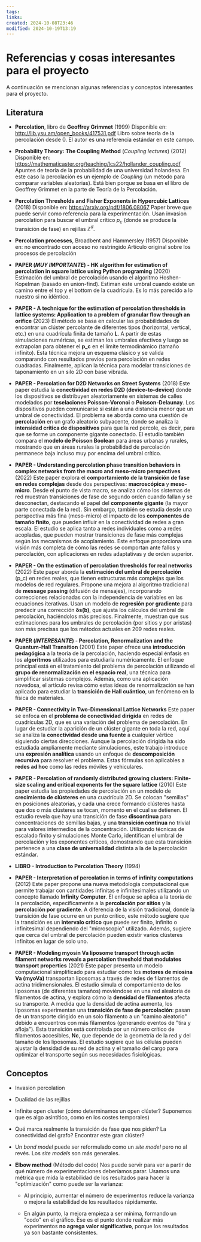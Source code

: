 ```yaml
---
tags:
links:
created: 2024-10-08T23:46
modified: 2024-10-19T13:19
---
```

# Referencias y cosas interesantes para el proyecto

A continuación se mencionan algunas referencias y conceptos interesantes para el proyecto.

## Literatura

- **Percolation**, libro de **Geoffrey Grimmet** (1999)
  Disponible en: http://lib.ysu.am/open_books/417531.pdf
  Libro sobre teoría de la percolación desde 0. El autor es una referencia estándar en este
  campo.
  
- **Probability Theory: The Coupling Method** (*Coupling lectures*) (2012)
  Disponible en: https://mathematicaster.org/teaching/lcs22/hollander_coupling.pdf
  Apuntes de teoría de la probabilidad de una universidad holandesa. En este caso la percolación es un ejemplo de *Coupling* (un método para comparar variables aleatorias). Está bien porque se basa en el libro de Geoffrey Grimmet en la parte de Teoría de la Percolación.

- **Percolation Thresholds and Fisher Exponents in Hypercubic Lattices** (2018)
  Disponible en: https://arxiv.org/pdf/1806.08067
  Paper breve que puede servir como referencia para la experimentación. Usan invasion percolation para buscar el umbral crítico $p_c$ (donde se produce la transición de fase) en rejillas $\mathbb{Z}^d$.

- **Percolation processes**, Broadbent and Hammersley (1957)
  Disponible en: no encontrado con acceso no restringido
  Artículo original sobre los procesos de percolación

- **PAPER (*MUY IMPORTANTE*) - HK algorithm for estimation of percolation in square lattice using Python programing** (2020)
  Estimación del umbral de percolación usando el algoritmo Hoshen-Kopelman (basado en union-find). Estiman este umbral cuando existe un camino entre el top y el bottom de la cuadrícula. Es lo más parecido a lo nuestro si no idéntico.
  
- **PAPER - A technique for the estimation of percolation thresholds in lattice systems: Application to a problem of granular flow through an orifice** (2023)
  El método se basa en calcular las probabilidades de encontrar un clúster percolante de diferentes tipos (horizontal, vertical, etc.) en una cuadrícula finita de tamaño **L**. A partir de estas simulaciones numéricas, se estiman los umbrales efectivos y luego se extrapolan para obtener el **p_c** en el límite termodinámico (tamaño infinito). Esta técnica mejora un esquema clásico y se valida comparando con resultados previos para percolación en redes cuadradas. Finalmente, aplican la técnica para modelar transiciones de taponamiento en un silo 2D con base vibrada.

- **PAPER - Percolation for D2D Networks on Street Systems** (2018)
  Este paper estudia la **conectividad en redes D2D (device-to-device)** donde los dispositivos se distribuyen aleatoriamente en sistemas de calles modelados por **teselaciones Poisson-Voronoi** o **Poisson-Delaunay**. Los dispositivos pueden comunicarse si están a una distancia menor que un umbral de conectividad. El problema se aborda como una cuestión de **percolación** en un grafo aleatorio subyacente, donde se analiza la **intensidad crítica de dispositivos** para que la red percole, es decir, para que se forme un componente gigante conectado. El estudio también compara el **modelo de Poisson Boolean** para áreas urbanas y rurales, mostrando que en áreas rurales la probabilidad de percolación permanece baja incluso muy por encima del umbral crítico.

- **PAPER - Understanding percolation phase transition behaviors in complex networks from the macro and meso-micro perspectives** (2022)
  Este paper explora el **comportamiento de la transición de fase en redes complejas** desde dos perspectivas: **macroscópica** y **meso-micro**. Desde el punto de vista macro, se analiza cómo los sistemas de red muestran transiciones de fase de segundo orden cuando fallan y se desconectan, destacando el papel del **componente gigante** (la mayor parte conectada de la red). Sin embargo, también se estudia desde una perspectiva más fina (meso-micro) el impacto de los **componentes de tamaño finito**, que pueden influir en la conectividad de redes a gran escala. El estudio se aplica tanto a redes individuales como a redes acopladas, que pueden mostrar transiciones de fase más complejas según los mecanismos de acoplamiento. Este enfoque proporciona una visión más completa de cómo las redes se comportan ante fallos y percolación, con aplicaciones en redes adaptativas y de orden superior. 

- **PAPER - On the estimation of percolation thresholds for real networks** (2022)
  Este paper aborda la **estimación del umbral de percolación** (p_c) en redes reales, que tienen estructuras más complejas que los modelos de red regulares. Propone una mejora al algoritmo tradicional de **message passing** (difusión de mensajes), incorporando correcciones relacionadas con la independencia de variables en las ecuaciones iterativas. Usan un modelo de **regresión por gradiente** para predecir una corrección **δs(b)**, que ajusta los cálculos del umbral de percolación, haciéndolos más precisos. Finalmente, muestran que sus estimaciones para los umbrales de percolación (por sitios y por aristas) son más precisas que los métodos actuales en 209 redes reales. 

- **PAPER (*INTERESANTE*) - Percolation, Renormalization and the Quantum-Hall Transition** (2001)
  Este paper ofrece una **introducción pedagógica** a la teoría de la percolación, haciendo especial énfasis en los **algoritmos** utilizados para estudiarla numéricamente. El enfoque principal está en el tratamiento del problema de percolación utilizando el **grupo de renormalización en el espacio real**, una técnica para simplificar sistemas complejos. Además, como una aplicación novedosa, el artículo revisa cómo estas ideas de renormalización se han aplicado para estudiar la **transición de Hall cuántico**, un fenómeno en la física de materiales.
  
- **PAPER - Connectivity in Two-Dimensional Lattice Networks**
  Este paper se enfoca en el **problema de conectividad dirigida** en redes de cuadrículas 2D, que es una variación del problema de percolación. En lugar de estudiar la aparición de un clúster gigante en toda la red, aquí se analiza la **conectividad desde una fuente** a cualquier vértice siguiendo ciertas direcciones. Aunque la percolación dirigida ha sido estudiada ampliamente mediante simulaciones, este trabajo introduce una **expresión analítica** usando un enfoque de **descomposición recursiva** para resolver el problema. Estas fórmulas son aplicables a **redes ad hoc** como las redes móviles y vehiculares.
  
- **PAPER - Percolation of randomly distributed growing clusters: Finite-size scaling and critical exponents for the square lattice** (2010)
  Este paper estudia las propiedades de percolación en un modelo de **crecimiento de clústeres** en una cuadrícula 2D. Se colocan "semillas" en posiciones aleatorias, y cada una crece formando clústeres hasta que dos o más clústeres se tocan, momento en el cual se detienen. El estudio revela que hay una transición de fase **discontinua** para concentraciones de semillas bajas, y una **transición continua** no trivial para valores intermedios de la concentración. Utilizando técnicas de escalado finito y simulaciones Monte Carlo, identifican el umbral de percolación y los exponentes críticos, demostrando que esta transición pertenece a una **clase de universalidad** distinta a la de la percolación estándar.
  
- **LIBRO - Introduction to Percolation Theory** (1994)

- **PAPER - Interpretation of percolation in terms of infinity computations** (2012)
  Este paper propone una nueva metodología computacional que permite trabajar con cantidades infinitas e infinitesimales utilizando un concepto llamado **Infinity Computer**. El enfoque se aplica a la teoría de la percolación, específicamente a la **percolación por sitios** y la **percolación por gradiente**. A diferencia de la visión tradicional, donde la transición de fase ocurre en un punto crítico, este método sugiere que la transición es un **intervalo crítico** que puede ser finito, infinito o infinitesimal dependiendo del "microscopio" utilizado. Además, sugiere que cerca del umbral de percolación pueden existir varios clústeres infinitos en lugar de solo uno.
  
- **PAPER - Modeling myosin Va liposome transport through actin filament networks reveals a percolation threshold that modulates transport properties** (2021)
  Este paper presenta un modelo computacional simplificado para estudiar cómo los **motores de miosina Va (myoVa)** transportan liposomas a través de redes de filamentos de actina tridimensionales. El estudio simula el comportamiento de los liposomas (de diferentes tamaños) moviéndose en una red aleatoria de filamentos de actina, y explora cómo la **densidad de filamentos** afecta su transporte. A medida que la densidad de actina aumenta, los liposomas experimentan una **transición de fase de percolación**: pasan de un transporte dirigido en un solo filamento a un "camino aleatorio" debido a encuentros con más filamentos (generando eventos de "tira y afloja"). Esta transición está controlada por un número crítico de filamentos accesibles, **Nc**, que depende de la geometría de la red y del tamaño de los liposomas. El estudio sugiere que las células pueden ajustar la densidad de su red de actina y el tamaño del cargo para optimizar el transporte según sus necesidades fisiológicas.

## Conceptos

- Invasion percolation

- Dualidad de las rejillas
  
- Infinite open cluster (cómo determinamos un open clúster? Suponemos que es algo asintítico, como en los costes temporales)

- Qué marca realmente la transición de fase que nos piden? La conectividad del grafo? Encontrar este gran clúster?

- Un *bond model* puede ser reformulado como un *site model* pero no al revés. Los *site models* son más generales.

- **Elbow method** (Método del codo)
  Nos puede servir para ver a partir de qué número de experimentaciones deberíamos parar. Usamos una métrica que mida la estabilidad de los resultados para hacer la "optimización" como puede ser la varianza:

	- Al principio, aumentar el número de experimentos reduce la varianza o mejora la estabilidad de los resultados rápidamente.
	  
	- En algún punto, la mejora empieza a ser mínima, formando un "codo" en el gráfico. Ese es el punto donde realizar más experimentos **no agrega valor significativo**, porque los resultados ya son bastante consistentes. 

